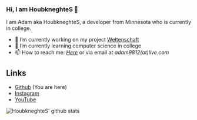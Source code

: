 ### Hi, I am HoubkneghteS 👋

I am Adam aka HoubkneghteS, a developer from Minnesota who is currently in college.

- 🔭 I’m currently working on my project [Weltenschaft](https://github.com/houbkneghtes/weltenschaft)
- 🌱 I’m currently learning computer science in college
- 📫 How to reach me: *[Here](https://github.com/HoubkneghteS/HoubkneghteS/issues)* or via email at *adam9812(at)live.com*

## Links
- [Github](https://github.com/HoubkneghteS) (You are here)
- [Instagram](https://www.instagram.com/houbkneghtes/)
- [YouTube](www.youtube.com/channel/UCykkNoR5s5Qjynw_rjdpw4A)

![HoubkneghteS' github stats](https://github-readme-stats.vercel.app/api?username=houbkneghtes&show_icons=true)
